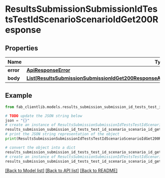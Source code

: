 # ResultsSubmissionSubmissionIdTestsTestIdScenarioScenarioIdGet200Response


## Properties

Name | Type | Description | Notes
------------ | ------------- | ------------- | -------------
**error** | [**ApiResponseError**](ApiResponseError.md) |  | [optional] 
**body** | [**List[ResultsSubmissionSubmissionIdGet200ResponseAllOfBodyInnerTestScoringsInnerScenarioScoringsInner]**](ResultsSubmissionSubmissionIdGet200ResponseAllOfBodyInnerTestScoringsInnerScenarioScoringsInner.md) |  | [optional] 

## Example

```python
from fab_clientlib.models.results_submission_submission_id_tests_test_id_scenario_scenario_id_get200_response import ResultsSubmissionSubmissionIdTestsTestIdScenarioScenarioIdGet200Response

# TODO update the JSON string below
json = "{}"
# create an instance of ResultsSubmissionSubmissionIdTestsTestIdScenarioScenarioIdGet200Response from a JSON string
results_submission_submission_id_tests_test_id_scenario_scenario_id_get200_response_instance = ResultsSubmissionSubmissionIdTestsTestIdScenarioScenarioIdGet200Response.from_json(json)
# print the JSON string representation of the object
print(ResultsSubmissionSubmissionIdTestsTestIdScenarioScenarioIdGet200Response.to_json())

# convert the object into a dict
results_submission_submission_id_tests_test_id_scenario_scenario_id_get200_response_dict = results_submission_submission_id_tests_test_id_scenario_scenario_id_get200_response_instance.to_dict()
# create an instance of ResultsSubmissionSubmissionIdTestsTestIdScenarioScenarioIdGet200Response from a dict
results_submission_submission_id_tests_test_id_scenario_scenario_id_get200_response_from_dict = ResultsSubmissionSubmissionIdTestsTestIdScenarioScenarioIdGet200Response.from_dict(results_submission_submission_id_tests_test_id_scenario_scenario_id_get200_response_dict)
```
[[Back to Model list]](../README.md#documentation-for-models) [[Back to API list]](../README.md#documentation-for-api-endpoints) [[Back to README]](../README.md)


